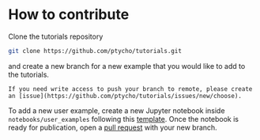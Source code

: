 # How to contribute

Clone the tutorials repository

```bash
git clone https://github.com/ptycho/tutorials.git
```

and create a new branch for a new example that you would like to add to the tutorials.

```{admonition} Access
If you need write access to push your branch to remote, please create an [issue](https://github.com/ptycho/tutorials/issues/new/choose).
```

To add a new user example, create a new Jupyter notebook inside ```notebooks/user_examples``` following this [template](notebooks/user_examples/template).
Once the notebook is ready for publication, open a [pull request](https://github.com/ptycho/tutorials/compare) with your new branch.
